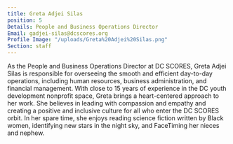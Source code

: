 ```yaml
---
title: Greta Adjei Silas
position: 5
Details: People and Business Operations Director
Email: gadjei-silas@dcscores.org
Profile Image: "/uploads/Greta%20Adjei%20Silas.png"
Section: staff
---
```


As the People and Business Operations Director at DC SCORES, Greta Adjei Silas is responsible for overseeing the smooth and efficient day-to-day operations, including human resources, business administration, and financial management. With close to 15 years of experience in the DC youth development nonprofit space, Greta brings a heart-centered approach to her work. She believes in leading with compassion and empathy and creating a positive and inclusive culture for all who enter the DC SCORES orbit. In her spare time, she enjoys reading science fiction written by Black women, identifying new stars in the night sky, and FaceTiming her nieces and nephew.